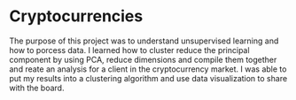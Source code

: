 # Cryptocurrencies

The purpose of this project was to understand unsupervised learning and how to porcess data.
I learned how to cluster reduce the principal component by using PCA, reduce dimensions and 
compile them together and reate an analysis for a client in the cryptocurrency market. 
I was able to put my results into a clustering algorithm and use data visualization to share with the board. 